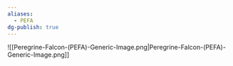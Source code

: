 ```yaml
---
aliases:
  - PEFA
dg-publish: true
---
```

![[Peregrine-Falcon-(PEFA)-Generic-Image.png|Peregrine-Falcon-(PEFA)-Generic-Image.png]]